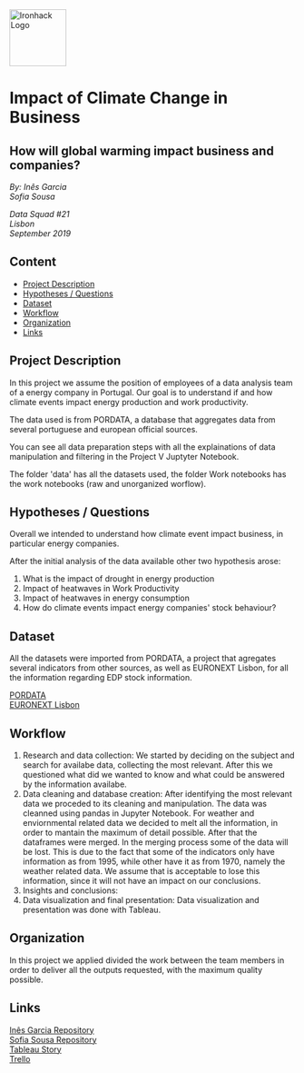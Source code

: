 <img src="https://bit.ly/2VnXWr2" alt="Ironhack Logo" width="100"/>

# Impact of Climate Change in Business 
## How will global warming impact business and companies?

*By:
Inês Garcia  
Sofia Sousa*

*Data Squad #21  
Lisbon  
September 2019*

## Content
- [Project Description](#project-description)
- [Hypotheses / Questions](#hypotheses-/-questions)
- [Dataset](#dataset)
- [Workflow](#workflow)
- [Organization](#organization)
- [Links](#links)

<a name="project-description"></a>

## Project Description
In this project we assume the position of employees of a data analysis team of a energy company in Portugal.
Our goal is to understand if and how climate events impact energy production and work productivity. 

The data used is from PORDATA, a database that aggregates data from several portuguese and european official sources. 

You can see all data preparation steps with all the explainations of data manipulation and filtering in the Project V Juptyter Notebook.

The folder 'data' has all the datasets used, the folder Work notebooks has the work notebooks (raw and unorganized worflow). 


<a name="hypotheses-/-questions"></a>

## Hypotheses / Questions
Overall we intended to understand how climate event impact business, in particular energy companies.

After the initial analysis of the data available other two hypothesis arose:
1. What is the impact of drought in energy production
2. Impact of heatwaves in Work Productivity
3. Impact of heatwaves in energy consumption
4. How do climate events impact energy companies' stock behaviour?

<a name="dataset"></a>

## Dataset
All the datasets were imported from PORDATA, a project that agregates several indicators from other sources, as well as EURONEXT Lisbon, for all the information regarding EDP stock information. 

[PORDATA](https://www.pordata.pt/Portugal)  
[EURONEXT Lisbon](https://live.euronext.com/pt/product/equities/PTEDP0AM0009-XLIS)


<a name="workflow"></a>

## Workflow

1. Research and data collection: We started by deciding on the subject and search for availabe data, collecting the most relevant. After this we questioned what did we wanted to know and what could be answered by the information availabe.
2. Data cleaning and database creation: After identifying the most relevant data we proceded to its cleaning and manipulation. The data was cleanned using pandas in Jupyter Notebook. For weather and enviornmental related data we decided to melt all the information, in order to mantain the maximum of detail possible. After that the dataframes were merged. In the merging process some of the data will be lost. This is due to the fact that some of the indicators only have information as from 1995, while other have it as from 1970, namely the weather related data. We assume that is acceptable to lose this information, since it will not have an impact on our conclusions. 
3. Insights and conclusions:
4. Data visualization and final presentation: Data visualization and presentation was done with Tableau. 


<a name="organization"></a>

## Organization
In this project we applied divided the work between the team members in order to deliver all the outputs requested, with the maximum quality possible. 

<a name="links"></a>

## Links
[Inês Garcia Repository](https://github.com/Inrx)    
[Sofia Sousa Repository](https://github.com/sofia-sousa)   
[Tableau Story](https://public.tableau.com/profile/sofia5900#!/vizhome/Ironhack5/EnergyPT?publish=yes)  
[Trello](https://trello.com/b/dV3yxotJ/week-4-project) 
